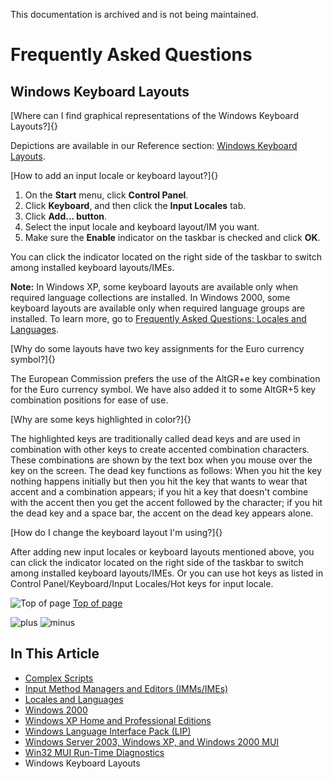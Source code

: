 This documentation is archived and is not being maintained.

# Frequently Asked Questions

## Windows Keyboard Layouts

[Where can I find graphical representations of the Windows Keyboard Layouts?]{}

Depictions are available in our Reference section: [Windows Keyboard Layouts](https://msdn.microsoft.com/en-us/goglobal/bb964651 "Windows Keyboard Layouts").

[How to add an input locale or keyboard layout?]{}

1.  On the **Start** menu, click **Control Panel**.
2.  Click **Keyboard**, and then click the **Input Locales** tab.
3.  Click **Add... button**.
4.  Select the input locale and keyboard layout/IM you want.
5.  Make sure the **Enable** indicator on the taskbar is checked and click **OK**.

You can click the indicator located on the right side of the taskbar to switch among installed keyboard layouts/IMEs.

**Note:** In Windows XP, some keyboard layouts are available only when required language collections are installed. In Windows 2000, some keyboard layouts are available only when required language groups are installed. To learn more, go to [Frequently Asked Questions: Locales and Languages](https://msdn.microsoft.com/en-us/goglobal/bb688174).

[Why do some layouts have two key assignments for the Euro currency symbol?]{}

The European Commission prefers the use of the AltGR+e key combination for the Euro currency symbol. We have also added it to some AltGR+5 key combination positions for ease of use.

[Why are some keys highlighted in color?]{}

The highlighted keys are traditionally called dead keys and are used in combination with other keys to create accented combination characters. These combinations are shown by the text box when you mouse over the key on the screen. The dead key functions as follows: When you hit the key nothing happens initially but then you hit the key that wants to wear that accent and a combination appears; if you hit a key that doesn't combine with the accent then you get the accent followed by the character; if you hit the dead key and a space bar, the accent on the dead key appears alone.

[How do I change the keyboard layout I'm using?]{}

After adding new input locales or keyboard layouts mentioned above, you can click the indicator located on the right side of the taskbar to switch among installed keyboard layouts/IMEs. Or you can use hot keys as listed in Control Panel/Keyboard/Input Locales/Hot keys for input locale.

![Top of page](https://i-msdn.sec.s-msft.com/en-us/goglobal/bb688179.arrow_px_up(en-us).gif) [Top of page](#top)

![plus](/media/hubs/globalization/IC856276.gif "plus") ![minus](/media/hubs/globalization/IC856275.gif "minus")

## In This Article

-   [Complex Scripts](https://msdn.microsoft.com/en-us/goglobal/bb688172 "Complex Scripts")
-   [Input Method Managers and Editors (IMMs/IMEs)](https://msdn.microsoft.com/en-us/goglobal/bb688173 "Input Method Managers and Editors (IMMs/IMEs)")
-   [Locales and Languages](https://msdn.microsoft.com/en-us/goglobal/bb688174 "Locales and Languages")
-   [Windows 2000](https://msdn.microsoft.com/en-us/goglobal/bb688175 "Windows 2000")
-   [Windows XP Home and Professional Editions](https://msdn.microsoft.com/en-us/goglobal/bb688176 "Windows XP Home and Professional Editions")
-   [Windows Language Interface Pack (LIP)](https://msdn.microsoft.com/en-us/goglobal/bb688177 "Windows Language Interface Pack (LIP)")
-   [Windows Server 2003, Windows XP, and Windows 2000 MUI](https://msdn.microsoft.com/en-us/goglobal/bb688178 "Windows Server 2003, Windows XP & Windows 2000 MUI ")
-   [Win32 MUI Run-Time Diagnostics](https://msdn.microsoft.com/en-us/goglobal/bb688098 "Win32 MUI Run-Time Diagnostics")
-   Windows Keyboard Layouts


